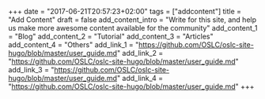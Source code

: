 +++
date = "2017-06-21T20:57:23+02:00"
tags = ["addcontent"]
title = "Add Content"
draft = false
add_content_intro = "Write for this site, and help us make more awesome content available for the community"
add_content_1 = "Blog"
add_content_2 = "Tutorial"
add_content_3 = "Articles"
add_content_4 = "Others"
add_link_1 = "https://github.com/OSLC/oslc-site-hugo/blob/master/user_guide.md"
add_link_2 = "https://github.com/OSLC/oslc-site-hugo/blob/master/user_guide.md"
add_link_3 = "https://github.com/OSLC/oslc-site-hugo/blob/master/user_guide.md"
add_link_4 = "https://github.com/OSLC/oslc-site-hugo/blob/master/user_guide.md"
+++